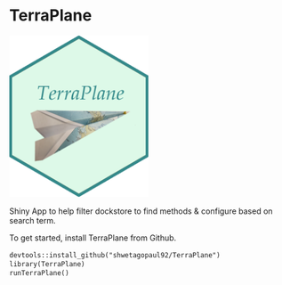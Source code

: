 # TerraPlane

<img src="inst/shinyApps/www/terraplane.png" width="250">

Shiny App to help filter dockstore to find methods & configure based on search term. 


To get started, install TerraPlane from Github. 

```{r code }
devtools::install_github("shwetagopaul92/TerraPlane")
library(TerraPlane)
runTerraPlane()
```
